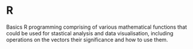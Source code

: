 # R
Basics R programming comprising of various mathematical functions that could be used for stastical analysis and data visualisation, including operations on the vectors their significance and how to use them.
